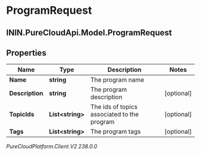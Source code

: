 # ProgramRequest

## ININ.PureCloudApi.Model.ProgramRequest

## Properties

|Name | Type | Description | Notes|
|------------ | ------------- | ------------- | -------------|
| **Name** | **string** | The program name | |
| **Description** | **string** | The program description | [optional] |
| **TopicIds** | **List&lt;string&gt;** | The ids of topics associated to the program | [optional] |
| **Tags** | **List&lt;string&gt;** | The program tags | [optional] |



_PureCloudPlatform.Client.V2 238.0.0_
